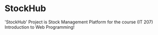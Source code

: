 # StockHub
'StockHub' Project is Stock Management Platform for the course (IT 207) Introduction to Web Programming!

